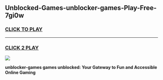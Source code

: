 
## Unblocked-Games-unblocker-games-Play-Free-7gi0w
<h3>
<a href="https://premium76.site?title=unblocker-games&ref=18A">CLICK TO PLAY</a></h3>
<hr>

<h3>
<a href="https://premium76.site?title=unblocker-games&ref=18A">CLICK 2 PLAY</a>
  
</h3>

<a href="https://premium76.site?title=unblocker-games&ref=18A"><img src="https://clearcache.store/games.png"></a>


**unblocker-games games unblocked: Your Gateway to Fun and Accessible Online Gaming**
